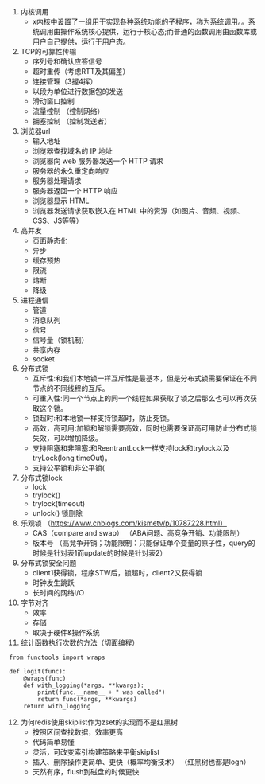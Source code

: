 1. 内核调用
    - x内核中设置了一组用于实现各种系统功能的子程序，称为系统调用。。系统调用由操作系统核心提供，运行于核心态;而普通的函数调用由函数库或用户自己提供，运行于用户态。
2. TCP的可靠性传输
    - 序列号和确认应答信号
    - 超时重传（考虑RTT及其偏差）
    - 连接管理（3握4挥）
    - 以段为单位进行数据包的发送
    - 滑动窗口控制
    - 流量控制 （控制网络）
    - 拥塞控制 （控制发送者）
3. 浏览器url
    - 输入地址
    - 浏览器查找域名的 IP 地址
    - 浏览器向 web 服务器发送一个 HTTP 请求
    - 服务器的永久重定向响应
    - 服务器处理请求
    - 服务器返回一个 HTTP 响应
    - 浏览器显示 HTML
    - 浏览器发送请求获取嵌入在 HTML 中的资源（如图片、音频、视频、CSS、JS等等）
4. 高并发
    - 页面静态化
    - 异步
    - 缓存预热
    - 限流
    - 熔断
    - 降级
5. 进程通信
    - 管道
    - 消息队列
    - 信号
    - 信号量（锁机制）
    - 共享内存
    - socket
6. 分布式锁
    - 互斥性:和我们本地锁一样互斥性是最基本，但是分布式锁需要保证在不同节点的不同线程的互斥。
    - 可重入性:同一个节点上的同一个线程如果获取了锁之后那么也可以再次获取这个锁。
    - 锁超时:和本地锁一样支持锁超时，防止死锁。
    - 高效，高可用:加锁和解锁需要高效，同时也需要保证高可用防止分布式锁失效，可以增加降级。
    - 支持阻塞和非阻塞:和ReentrantLock一样支持lock和trylock以及tryLock(long timeOut)。
    - 支持公平锁和非公平锁(
7. 分布式锁lock
    - lock
    - trylock()
    - trylock(timeout)
    - unlock() 锁删除
8. 乐观锁 （https://www.cnblogs.com/kismetv/p/10787228.html）
    - CAS（compare and swap） （ABA问题、高竞争开销、功能限制）
    - 版本号 （高竞争开销；功能限制：只能保证单个变量的原子性，query的时候是针对表1而update的时候是针对表2）
9. 分布式锁安全问题
    - client1获得锁，程序STW后，锁超时，client2又获得锁
    - 时钟发生跳跃
    - 长时间的网络I/O
10. 字节对齐
    - 效率
    - 存储
    - 取决于硬件&操作系统
11. 统计函数执行次数的方法（切面编程）
```
from functools import wraps

def logit(func):
    @wraps(func)
    def with_logging(*args, **kwargs):
        print(func.__name__ + " was called")
        return func(*args, **kwargs)
    return with_logging
```
12. 为何redis使用skiplist作为zset的实现而不是红黑树
    - 按照区间查找数据，效率更高
    - 代码简单易懂
    - 灵活，可改变索引构建策略来平衡skiplist
    - 插入、删除操作更简单、更快（概率均衡技术） （红黑树也都是logn）
    - 天然有序，flush到磁盘的时候更快